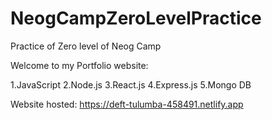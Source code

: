 # NeogCampZeroLevelPractice
 Practice of Zero level of Neog Camp

Welcome to my Portfolio website:

1.JavaScript
2.Node.js
3.React.js
4.Express.js
5.Mongo DB

Website hosted: https://deft-tulumba-458491.netlify.app